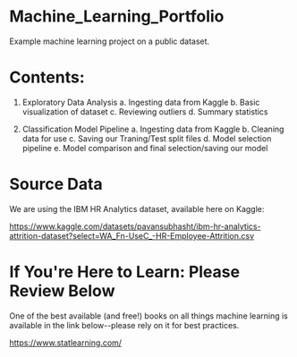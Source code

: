 # Machine_Learning_Portfolio
Example machine learning project on a public dataset.

# Contents:

1. Exploratory Data Analysis
    a. Ingesting data from Kaggle
    b. Basic visualization of dataset
    c. Reviewing outliers
    d. Summary statistics
   
3. Classification Model Pipeline
    a. Ingesting data from Kaggle
    b. Cleaning data for use
    c. Saving our Traning/Test split files
    d. Model selection pipeline
    e. Model comparison and final selection/saving our model


# Source Data

We are using the IBM HR Analytics dataset, available here on Kaggle:

https://www.kaggle.com/datasets/pavansubhasht/ibm-hr-analytics-attrition-dataset?select=WA_Fn-UseC_-HR-Employee-Attrition.csv

# If You're Here to Learn: Please Review Below

One of the best available (and free!) books on all things machine learning is available in the link below--please rely on it for best practices.

https://www.statlearning.com/

